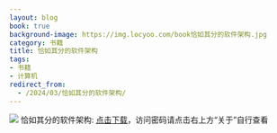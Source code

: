 ```yaml
---
layout: blog
book: true
background-image: https://img.locyoo.com/book恰如其分的软件架构.jpg
category: 书籍
title: 恰如其分的软件架构
tags:
- 书籍
- 计算机
redirect_from:
  - /2024/03/恰如其分的软件架构/
---
```

![](https://img.locyoo.com/book恰如其分的软件架构.jpg)
恰如其分的软件架构: <a name = "ref1" href="https://url18.ctfile.com/f/50983618-1375542949-48e69a?p=3619">点击下载</a>，访问密码请点击右上方“关于”自行查看